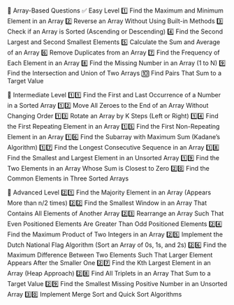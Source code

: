 🔹 Array-Based Questions
✅ Easy Level
1️⃣ Find the Maximum and Minimum Element in an Array
2️⃣ Reverse an Array Without Using Built-in Methods
3️⃣ Check if an Array is Sorted (Ascending or Descending)
4️⃣ Find the Second Largest and Second Smallest Elements
5️⃣ Calculate the Sum and Average of an Array
6️⃣ Remove Duplicates from an Array
7️⃣ Find the Frequency of Each Element in an Array
8️⃣ Find the Missing Number in an Array (1 to N)
9️⃣ Find the Intersection and Union of Two Arrays
🔟 Find Pairs That Sum to a Target Value

🔹 Intermediate Level
1️⃣1️⃣ Find the First and Last Occurrence of a Number in a Sorted Array
1️⃣2️⃣ Move All Zeroes to the End of an Array Without Changing Order
1️⃣3️⃣ Rotate an Array by K Steps (Left or Right)
1️⃣4️⃣ Find the First Repeating Element in an Array
1️⃣5️⃣ Find the First Non-Repeating Element in an Array
1️⃣6️⃣ Find the Subarray with Maximum Sum (Kadane’s Algorithm)
1️⃣7️⃣ Find the Longest Consecutive Sequence in an Array
1️⃣8️⃣ Find the Smallest and Largest Element in an Unsorted Array
1️⃣9️⃣ Find the Two Elements in an Array Whose Sum is Closest to Zero
2️⃣0️⃣ Find the Common Elements in Three Sorted Arrays

🔹 Advanced Level
2️⃣1️⃣ Find the Majority Element in an Array (Appears More than n/2 times)
2️⃣2️⃣ Find the Smallest Window in an Array That Contains All Elements of Another Array
2️⃣3️⃣ Rearrange an Array Such That Even Positioned Elements Are Greater Than Odd Positioned Elements
2️⃣4️⃣ Find the Maximum Product of Two Integers in an Array
2️⃣5️⃣ Implement the Dutch National Flag Algorithm (Sort an Array of 0s, 1s, and 2s)
2️⃣6️⃣ Find the Maximum Difference Between Two Elements Such That Larger Element Appears After the Smaller One
2️⃣7️⃣ Find the Kth Largest Element in an Array (Heap Approach)
2️⃣8️⃣ Find All Triplets in an Array That Sum to a Target Value
2️⃣9️⃣ Find the Smallest Missing Positive Number in an Unsorted Array
3️⃣0️⃣ Implement Merge Sort and Quick Sort Algorithms